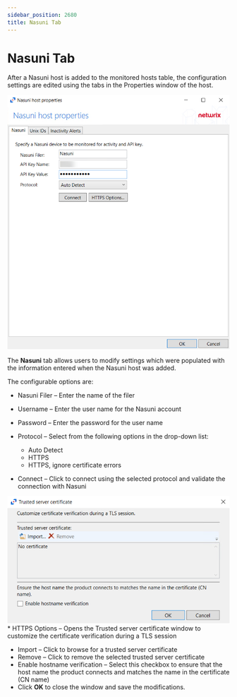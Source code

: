 ```yaml
---
sidebar_position: 2680
title: Nasuni Tab
---
```


# Nasuni Tab

After a Nasuni host is added to the monitored hosts table, the configuration settings are edited using the tabs in the Properties window of the host.

![Nasuni Host Properties - Nasuni Tab](../../../../../../../static/images/ActivityMonitor_8.0/Content/Resources/Images/ActivityMonitor/AddHost/NasuniHost/NasuniTab.png)

The **Nasuni** tab allows users to modify settings which were populated with the information entered when the Nasuni host was added.

The configurable options are:

* Nasuni Filer – Enter the name of the filer
* Username – Enter the user name for the Nasuni account
* Password – Enter the password for the user name
* Protocol – Select from the following options in the drop-down list:

  * Auto Detect
  * HTTPS
  * HTTPS, ignore certificate errors
* Connect – Click to connect using the selected protocol and validate the connection with Nasuni

![Trusted Server Certificate popup window](../../../../../../../static/images/ActivityMonitor_8.0/Content/Resources/Images/ActivityMonitor/AddHost/TrustedServerCertificate.png "Trusted Server Certificate popup window")* HTTPS Options – Opens the Trusted server certificate window to customize the certificate verification during a TLS session

  * Import – Click to browse for a trusted server certificate
  * Remove – Click to remove the selected trusted server certificate
  * Enable hostname verification – Select this checkbox to ensure that the host name the product connects and matches the name in the certificate (CN name)
  * Click **OK** to close the window and save the modifications.